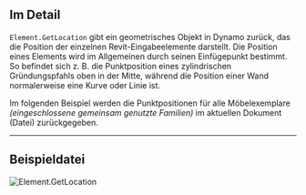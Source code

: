 ## Im Detail
`Element.GetLocation` gibt ein geometrisches Objekt in Dynamo zurück, das die Position der einzelnen Revit-Eingabeelemente darstellt. Die Position eines Elements wird im Allgemeinen durch seinen Einfügepunkt bestimmt. So befindet sich z. B. die Punktposition eines zylindrischen Gründungspfahls oben in der Mitte, während die Position einer Wand normalerweise eine Kurve oder Linie ist.

Im folgenden Beispiel werden die Punktpositionen für alle Möbelexemplare _(eingeschlossene gemeinsam genutzte Familien)_ im aktuellen Dokument (Datei) zurückgegeben.
___
## Beispieldatei

![Element.GetLocation](./Revit.Elements.Element.GetLocation_img.jpg)
